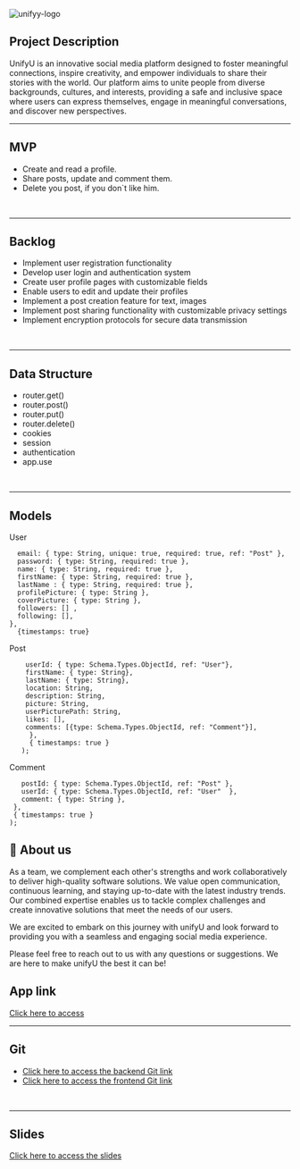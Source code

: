 ![unifyy-logo](https://github.com/ahmedsauce7/UnifyU-frontend/assets/125455046/cbc8a897-3ae7-4bab-a5fa-1c189d890550)

## Project Description
UnifyU is an innovative social media platform designed to foster meaningful connections, inspire creativity, and empower individuals to share their stories with the world. Our platform aims to unite people from diverse backgrounds, cultures, and interests, providing a safe and inclusive space where users can express themselves, engage in meaningful conversations, and discover new perspectives.
<br>
<hr>

## MVP
- Create and read a profile.
- Share posts, update and comment them.
- Delete you post, if you don`t like him.
<br>
<hr>

## Backlog
- Implement user registration functionality
- Develop user login and authentication system
- Create user profile pages with customizable fields
- Enable users to edit and update their profiles
- Implement a post creation feature for text, images
- Implement post sharing functionality with customizable privacy settings
- Implement encryption protocols for secure data transmission
<br>
<hr>


## Data Structure
- router.get()
- router.post()
- router.put()
- router.delete()
- cookies
- session
- authentication
- app.use
<br>
<hr>

## Models
User
```{
  email: { type: String, unique: true, required: true, ref: "Post" },
  password: { type: String, required: true },
  name: { type: String, required: true },
  firstName: { type: String, required: true },
  lastName : { type: String, required: true },
  profilePicture: { type: String },
  coverPicture: { type: String },
  followers: [] ,
  following: [],
},
  {timestamps: true}
```
 Post
 ```{
     userId: { type: Schema.Types.ObjectId, ref: "User"},
     firstName: { type: String},
     lastName: { type: String},
     location: String,
     description: String,
     picture: String,
     userPicturePath: String,
     likes: [],
     comments: [{type: Schema.Types.ObjectId, ref: "Comment"}],
      },
      { timestamps: true }
    );
 ```   
Comment
 ``` {
    postId: { type: Schema.Types.ObjectId, ref: "Post" },
    userId: { type: Schema.Types.ObjectId, ref: "User"  },
    comment: { type: String },
  },
  { timestamps: true }
);
```
## 🚀 About us
As a team, we complement each other's strengths and work collaboratively to deliver high-quality software solutions. We value open communication, continuous learning, and staying up-to-date with the latest industry trends. Our combined expertise enables us to tackle complex challenges and create innovative solutions that meet the needs of our users.

We are excited to embark on this journey with unifyU and look forward to providing you with a seamless and engaging social media experience.

Please feel free to reach out to us with any questions or suggestions. We are here to make unifyU the best it can be!


## App link
[Click here to access](https://animeuni.adaptable.app/)
<br>
<hr>

## Git
- [Click here to access the backend Git link](https://github.com/ahmedsauce7/UnifyU-backend.git)
- [Click here to access the frontend Git link](https://github.com/ahmedsauce7/UnifyU-frontend.git)
<br>
<hr>

## Slides 
[Click here to access the slides](https://docs.google.com/presentation/d/1UJT3IR1RaIi-86EaepUcC1dzieG6XmSRXx0fFj9dX3o/edit#slide=id.g23e6cfc0529_1_28)


